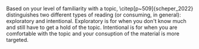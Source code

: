 Based on your level of familiarity with a topic,  \citep[p~509]{scheper_2022} distinguishes two different types of reading (or consuming, in general): exploratory and intentional.
Exploratory is for when you don't know much and still have to get a hold of the topic.
Intentional is for when you are comfortable with the topic and your consuption of the material is more targeted.